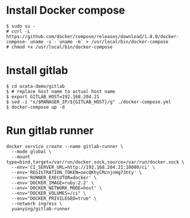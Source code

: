 # Install Docker compose

    $ sudo su -
    # curl -L https://github.com/docker/compose/releases/download/1.8.0/docker-compose-`uname -s`-`uname -m` > /usr/local/bin/docker-compose
    # chmod +x /usr/local/bin/docker-compose

# Install gitlab

    $ cd ocata-demo/gitlab
    $ # replace host name to actual host name
    $ export GITLAB_HOST=192.168.204.21
    $ sed -i "s/$MANAGER_IP/${GITLAB_HOST}/g" ./docker-compose.yml
    $ docker-compose up -d

# Run gitlab runner

    docker service create --name gitlab-runner \
      --mode global \
      --mount type=bind,target=/var/run/docker.sock,source=/var/run/docker.sock \
      --env='CI_SERVER_URL=http://192.168.204.21:10080/ci' \
      --env='REGISTRATION_TOKEN=oecQKhyCMcnjnHg73nty' \
      --env='RUNNER_EXECUTOR=docker' \
      --env='DOCKER_IMAGE=ruby:2.2' \
      --env='DOCKER_NETWORK_MODE=host' \
      --env="DOCKER_VOLUMES=/ci" \
      --env="DOCKER_PRIVILEGED=true" \
      --network ingress \
      yuanying/gitlab-runner
